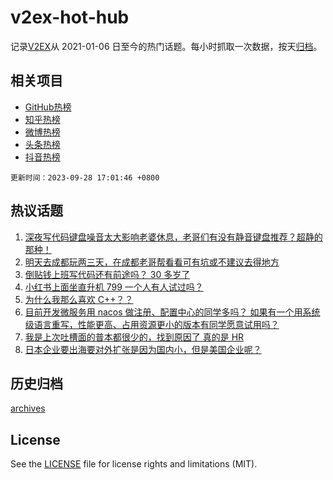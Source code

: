 # v2ex-hot-hub

 记录[V2EX](https://www.v2ex.com/)从 2021-01-06 日至今的热门话题。每小时抓取一次数据，按天[归档](archives)。
 
 ## 相关项目

- [GitHub热榜](https://github.com/it985/github-hot-hub)
- [知乎热榜](https://github.com/it985/zhihu-hot-hub)
- [微博热榜](https://github.com/it985/weibo-hot-hub)
- [头条热榜](https://github.com/it985/toutiao-hot-hub)
- [抖音热榜](https://github.com/it985/douyin-hot-hub)


 `更新时间：2023-09-28 17:01:46 +0800`

## 热议话题

1. [深夜写代码键盘噪音太大影响老婆休息，老哥们有没有静音键盘推荐？超静的那种！](https://www.v2ex.com/t/977755)
1. [明天去成都玩两三天，在成都老哥帮看看可有坑或不建议去得地方](https://www.v2ex.com/t/977800)
1. [倒贴钱上班写代码还有前途吗？ 30 多岁了](https://www.v2ex.com/t/977938)
1. [小红书上面坐直升机 799 一个人有人试过吗？](https://www.v2ex.com/t/977774)
1. [为什么我那么喜欢 C++？？](https://www.v2ex.com/t/977716)
1. [目前开发微服务用 nacos 做注册、配置中心的同学多吗？ 如果有一个用系统级语言重写，性能更高、占用资源更小的版本有同学愿意试用吗？](https://www.v2ex.com/t/977787)
1. [我是上次吐槽面的普本都很少的，找到原因了 真的是 HR](https://www.v2ex.com/t/977828)
1. [日本企业要出海要对外扩张是因为国内小，但是美国企业呢？](https://www.v2ex.com/t/977783)

## 历史归档

[archives](archives)

## License

See the [LICENSE](LICENSE) file for license rights and limitations (MIT).
